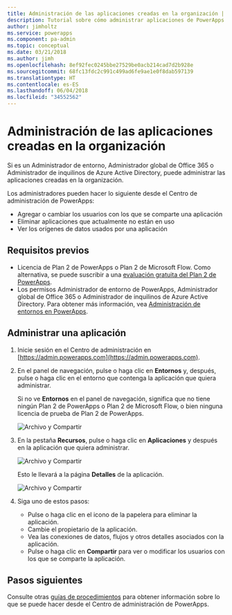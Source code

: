 ```yaml
---
title: Administración de las aplicaciones creadas en la organización | Microsoft Docs
description: Tutorial sobre cómo administrar aplicaciones de PowerApps creadas en la organización
author: jimholtz
ms.service: powerapps
ms.component: pa-admin
ms.topic: conceptual
ms.date: 03/21/2018
ms.author: jimh
ms.openlocfilehash: 8ef92fec0245bbe27529be0acb214cad7d2b928e
ms.sourcegitcommit: 68fc13fdc2c991c499ad6fe9ae1e0f8dab597139
ms.translationtype: HT
ms.contentlocale: es-ES
ms.lasthandoff: 06/04/2018
ms.locfileid: "34552562"
---
```

# <a name="manage-apps-created-in-your-organization"></a>Administración de las aplicaciones creadas en la organización
Si es un Administrador de entorno, Administrador global de Office 365 o Administrador de inquilinos de Azure Active Directory, puede administrar las aplicaciones creadas en la organización.

Los administradores pueden hacer lo siguiente desde el Centro de administración de PowerApps:
* Agregar o cambiar los usuarios con los que se comparte una aplicación
* Eliminar aplicaciones que actualmente no están en uso
* Ver los orígenes de datos usados por una aplicación

## <a name="prerequisites"></a>Requisitos previos
* Licencia de Plan 2 de PowerApps o Plan 2 de Microsoft Flow. Como alternativa, se puede suscribir a una [evaluación gratuita del Plan 2 de PowerApps](https://web.powerapps.com/signup?redirect=marketing&email=).
* Los permisos Administrador de entorno de PowerApps, Administrador global de Office 365 o Administrador de inquilinos de Azure Active Directory. Para obtener más información, vea [Administración de entornos en PowerApps](environments-administration.md).

## <a name="manage-an-app"></a>Administrar una aplicación
1. Inicie sesión en el Centro de administración en [https://admin.powerapps.com](https://admin.powerapps.com).
2. En el panel de navegación, pulse o haga clic en **Entornos** y, después, pulse o haga clic en el entorno que contenga la aplicación que quiera administrar.

    Si no ve **Entornos** en el panel de navegación, significa que no tiene ningún Plan 2 de PowerApps o Plan 2 de Microsoft Flow, o bien ninguna licencia de prueba de Plan 2 de PowerApps.

    ![Archivo y Compartir](./media/admin-manage-apps/environment.png)
3. En la pestaña **Recursos**, pulse o haga clic en **Aplicaciones** y después en la aplicación que quiera administrar.

   ![Archivo y Compartir](./media/admin-manage-apps/resources.png)

    Esto le llevará a la página **Detalles** de la aplicación.

    ![Archivo y Compartir](./media/admin-manage-apps/app-details.png)
4. Siga uno de estos pasos:

    * Pulse o haga clic en el icono de la papelera para eliminar la aplicación.
    * Cambie el propietario de la aplicación.
    * Vea las conexiones de datos, flujos y otros detalles asociados con la aplicación.
    * Pulse o haga clic en **Compartir** para ver o modificar los usuarios con los que se comparte la aplicación.

## <a name="next-steps"></a>Pasos siguientes
Consulte otras [guías de procedimientos](signup-for-powerapps-admin.md) para obtener información sobre lo que se puede hacer desde el Centro de administración de PowerApps.
